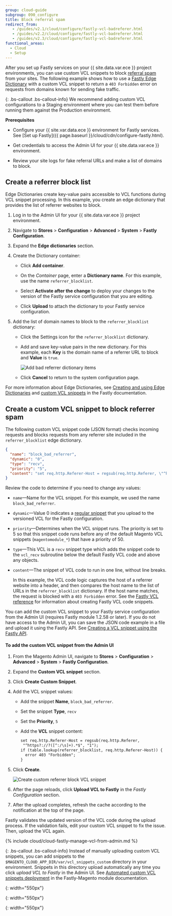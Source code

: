 ```yaml
---
group: cloud-guide
subgroup: 090_configure
title: Block referral spam
redirect_from:
   - /guides/v2.1/cloud/configure/fastly-vcl-badreferer.html
   - /guides/v2.2/cloud/configure/fastly-vcl-badreferer.html
   - /guides/v2.3/cloud/configure/fastly-vcl-badreferer.html
functional_areas:
  - Cloud
  - Setup
---
```


After you set up Fastly services on your {{ site.data.var.ece }} project environments, you can use custom VCL snippets to block [referral spam](https://en.wikipedia.org/wiki/Referrer_spam) from your sites. The following example shows how to use a [Fastly Edge Dictionary](https://docs.fastly.com/guides/edge-dictionaries/working-with-dictionaries-using-the-api) with a custom VCL snippet to return a `403 Forbidden` error on requests from domains known for sending fake traffic.

{: .bs-callout .bs-callout-info}
We recommend adding custom VCL configurations to a Staging environment where you can test them before running them against the Production environment.

**Prerequisites**

-  Configure your {{ site.var.data.ece }} environment for Fastly services. See [Set up Fastly]({{ page.baseurl }}/cloud/cdn/configure-fastly.html). 

-  Get credentials to access the Admin UI for your {{ site.data.var.ece }} environment.

-  Review your site logs for fake referral URLs and make a list of domains to block.

## Create a referrer block list

Edge Dictionaries create key-value pairs accessible to VCL functions during VCL snippet processing. In this example, you create an edge dictionary that provides the list of referrer websites to block.

1.  Log in to the Admin UI for your {{ site.data.var.ece }} project environment.

1.  Navigate to **Stores** > **Configuration** > **Advanced** > **System** > **Fastly Configuration**.

1.  Expand the **Edge dictionaries** section.

1.  Create the Dictionary container:

    - Click **Add container**.

    -  On the *Container* page, enter a **Dictionary name**. For this example, use the name `referrer_blocklist`.

    -  Select **Activate after the change** to deploy your changes to the version of the Fastly service configuration that you are editing.

    -  Click **Upload** to attach the dictionary to your Fastly service configuration.

1.  Add the list of domain names to block to the `referrer_blocklist` dictionary:

    -  Click the Settings icon for the `referrer_blocklist` dictionary.

    -  Add and save key-value pairs in the new dictionary. For this example, each **Key** is the domain name of a referrer URL to block and **Value** is `true`. 
       
       ![Add bad referrer dictionary items]
	 
    -  Click **Cancel** to return to the system configuration page.
	
For more information about Edge Dictionaries, see [Creating and using Edge Dictionaries](https://docs.fastly.com/guides/edge-dictionaries/working-with-dictionaries-using-the-api) and [custom VCL snippets](https://docs.fastly.com/guides/edge-dictionaries/working-with-dictionaries-using-the-api#custom-vcl-examples) in the Fastly documentation.

## Create a custom VCL snippet to block referrer spam

The following custom VCL snippet code (JSON format) checks incoming requests and blocks requests from any referrer site included in the `referrer_blocklist` edge dictionary.


```json
{
  "name": "block_bad_referrer",
  "dynamic": "0",
  "type": "recv",
  "priority": "5",
  "content": "set req.http.Referer-Host = regsub(req.http.Referer, \"^https?://?([^:/\\s]+).*$\", \"\\1\"); if (table.lookup(referrer_blocklist, req.http.Referer-Host)) { error 403 \"Forbidden\"; }"
}
```
Review the code to determine if you need to change any values:

  -  `name`—Name for the VCL snippet. For this example, we used the name `block_bad_referrer`.
  
  -  `dynamic`—Value 0 indicates a [regular snippet](https://docs.fastly.com/guides/vcl-snippets/using-regular-vcl-snippets) that you upload to the versioned VCL for the Fastly configuration.

  -  `priority`—Determines when the VCL snippet runs. The priority is set to 5 so that this snippet code runs before any of the default Magento VCL snippets (`magentomodule_*`) that have a priority of 50.

  -  `type`—This VCL is a `recv` snippet type which adds the snippet code to the `vcl_recv` subroutine below the default Fastly VCL code and above any objects.
 
  -  `content`—The snippet of VCL code to run in one line, without line breaks.
  
      In this example, the VCL code logic captures the host of a referrer website into a header, and then compares the host name to the list of URLs in the `referrer_blocklist` dictionary.
	  If the host name matches, the request is blocked with a `403 Forbidden` error.
	  See the [Fastly VCL reference](https://docs.fastly.com/vcl/reference/) for information about creating Fastly VCL code snippets.


You can add the custom VCL snippet to your Fastly service configuration from the Admin UI (requires Fastly module 1.2.58 or later). If you do not have access to the Admin UI, you can save the JSON code example in a file and upload it using the Fastly API. See [Creating a VCL snippet using the Fastly API](https://docs.fastly.com/vcl/vcl-snippets/using-regular-vcl-snippets/#via-the-api).

#### To add the custom VCL snippet from the Admin UI

1.  From the Magento Admin UI, navigate to **Stores** > **Configuration** > **Advanced** > **System** > **Fastly Configuration**.

1.  Expand the **Custom VCL snippet** section.

1.  Click **Create Custom Snippet**.

1.  Add the VCL snippet values:

	- Add the snippet **Name**, `block_bad_referrer`.
	
	- Set the snippet **Type**, `recv`
	
	- Set the **Priority**, `5`
	
	- Add the **VCL** snippet content:
	
	  ```html
	  set req.http.Referer-Host = regsub(req.http.Referer, 
	   "^https?://?([^:/\s]+).*$", "1");
	  if (table.lookup(referrer_blocklist, req.http.Referer-Host)) { 
	    error 403 "Forbidden"; 
	  }
	  ```
	  
1.  Click **Create**.

    ![Create custom referrer block VCL snippet]

1.  After the page reloads, click **Upload VCL to Fastly** in the *Fastly Configuration* section.

1. After the upload completes, refresh the cache according to the notification at the top of the page.

Fastly validates the updated version of the VCL code during the upload process. If the validation fails, edit your custom VCL snippet to fix the issue. Then, upload the VCL again.

{% include cloud/cloud-fastly-manage-vcl-from-admin.md %}


{: .bs-callout .bs-callout-info}
Instead of manually uploading custom VCL snippets, you can add snippets to the `$MAGENTO_CLOUD_APP_DIR/var/vcl_snippets_custom` directory in your environment. Snippets in this directory upload automatically any time you click *upload VCL to Fastly* in the Admin UI. See [Automated custom VCL snippets deployment](https://github.com/fastly/fastly-magento2/blob/master/Documentation/Guides/CUSTOM-VCL-SNIPPETS.html#automated-custom-vcl-snippets-deployment) in the Fastly-Magento module documentation.



<!-- Link definitions -->

[Add bad referrer dictionary items]: {{site.baseurl}}/common/images/cloud/cloud-fastly-referrer-blocklist-dictionary.png
{: width="550px"}

[Create custom referrer block VCL snippet]: {{site.baseurl}}/common/images/cloud/cloud-fastly-create-referrer-block-snippet.png
{: width="550px"}

[Manage custom VCL snippets]: {{site.baseurl}}/common/images/cloud/cloud-fastly-edit-snippets.png
{: width="550px"}
